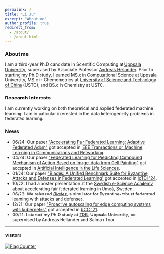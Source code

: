```yaml
---
permalink: /
title: "Li Ju"
excerpt: "About me"
author_profile: true
redirect_from: 
  - /about/
  - /about.html
---
```


### About me
I am a third-year Ph.D candidate in Scientific Computing at [Uppsala University](https://www.uu.se/en), 
supervised by Associate Professor [Andreas Hellander](https://www.it.uu.se/katalog/andreash). 
Prior to starting my Ph.D study, I earned MS.c in Computational Science at Uppsala
University, MS.c in Chemometrics at 
[University of Science and Technology of China](https://en.ustc.edu.cn/) (USTC),
and BS.c in Chemistry at USTC. 

### Research Interests
I am currently working on both theoretical and applied federated machine learning. 
I am in paticular interested in the data heterogeneity problems in federated learning. 

### News
 - 06/24: Our paper ["Accelerating Fair Federated Learning: Adaptive Federated Adam"](https://ieeexplore.ieee.org/document/10584508) got accepted in [IEEE Transactions on Machine Learning in Communications and Networking](https://ieeexplore.ieee.org/xpl/RecentIssue.jsp?punumber=9882533).
 - 04/24: Our paper ["Federated Learning for Predicting Compound Mechanism of Action Based on Image-data from Cell Painting"](https://www.sciencedirect.com/science/article/pii/S2667318524000059) got accepted in [Artificial Intelligence in the Life Sciences](https://www.sciencedirect.com/journal/artificial-intelligence-in-the-life-sciences).
 - 01/24: Our paper ["Blades: A Unified Benchmark Suite for Byzantine Attacks and Defenses in Federated Learning"](https://arxiv.org/pdf/2206.05359) got accepted in [IoTDI '24](https://conferences.computer.org/iotDI/2024/).
 - 10/22: I had a poster presentation at the [Swedish e-Science Academy](https://essenceofescience.se/programme-the-swedish-e-science-academy-on-5-6-october/)
   about accelerating fair federated learning in Umeå, Sweden. 
 - 06/22: We released [*Blades*](https://github.com/bladesteam/blades), 
a simulator for Byzantine-robust federated learning with attacks and defenses. 
 - 12/21: Our paper
["Proactive autoscaling for edge computing systems with kubernetes"](https://dl.acm.org/doi/10.1145/3492323.3495588)
got accepted in [UCC '21](https://ucc-conference.org/). 
 - 09/21: I started my Ph.D study at [TDB](https://www.it.uu.se/research/scientific_computing),
Uppsala University, co-supervised by Andreas Hellander
and Salman Toor. 

---
#### Visitors
<!-- {% include flagcounter.html %} -->
[![Flag Counter](https://s01.flagcounter.com/count/WC/bg_FFFFFF/txt_000000/border_CCCCCC/columns_2/maxflags_10/viewers_3/labels_0/pageviews_0/flags_0/percent_0/)](http://s01.flagcounter.com/more/WC)
